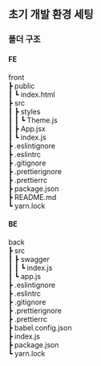 ## 초기 개발 환경 세팅

### 폴더 구조
#### FE
front <br>
 ┣ public <br>
 ┃ ┗ index.html <br>
 ┣ src <br>
 ┃ ┣ styles <br>
 ┃ ┃ ┗ Theme.js <br>
 ┃ ┣ App.jsx <br>
 ┃ ┗ index.js <br>
 ┣ .eslintignore <br>
 ┣ .eslintrc <br>
 ┣ .gitignore <br>
 ┣ .prettierignore <br>
 ┣ .prettierrc <br>
 ┣ package.json <br>
 ┣ README.md <br>
 ┗ yarn.lock

#### BE
back <br>
 ┣ src <br>
 ┃ ┣ swagger <br>
 ┃ ┃ ┗ index.js <br>
 ┃ ┗ app.js <br>
 ┣ .eslintignore <br>
 ┣ .eslintrc <br>
 ┣ .gitignore <br>
 ┣ .prettierignore <br>
 ┣ .prettierrc <br>
 ┣ babel.config.json <br>
 ┣ index.js <br>
 ┣ package.json <br>
 ┗ yarn.lock
